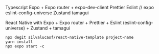 Typescript
Expo + Expo router + expo-dev-client
Prettier
Eslint // expo eslint-config-universe
Zustand
tamagui

React Native with Expo + Expo router + Prettier + Eslint (eslint-config-universe) + Zustand + tamagui

```
npx degit silvalucasf/react-native-template project-name
yarn install
npx expo start -c
```
